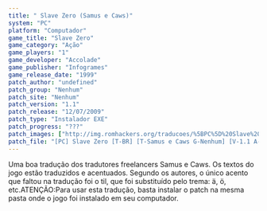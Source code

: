 ```yaml
---
title: " Slave Zero (Samus e Caws)"
system: "PC"
platform: "Computador"
game_title: "Slave Zero"
game_category: "Ação"
game_players: "1"
game_developer: "Accolade"
game_publisher: "Infogrames"
game_release_date: "1999"
patch_author: "undefined"
patch_group: "Nenhum"
patch_site: "Nenhum"
patch_version: "1.1"
patch_release: "12/07/2009"
patch_type: "Instalador EXE"
patch_progress: "???"
patch_images: ["http://img.romhackers.org/traducoes/%5BPC%5D%20Slave%20Zero%20-%20Samus%20-%201.png","http://img.romhackers.org/traducoes/%5BPC%5D%20Slave%20Zero%20-%20Samus%20-%202.png","http://img.romhackers.org/traducoes/%5BPC%5D%20Slave%20Zero%20-%20Samus%20-%203.png"]
patch_file: "[PC] Slave Zero [T-BR] [T-Samus e Caws G-Nenhum] [V-1.1 A-2009].rar"
---
```

Uma boa tradução dos tradutores freelancers Samus e Caws. Os textos do jogo estão traduzidos e acentuados. Segundo os autores, o único acento que faltou na tradução foi o til, que foi substituído pelo trema: ä, ö, etc.ATENÇÃO:Para usar esta tradução, basta instalar o patch na mesma pasta onde o jogo foi instalado em seu computador.
